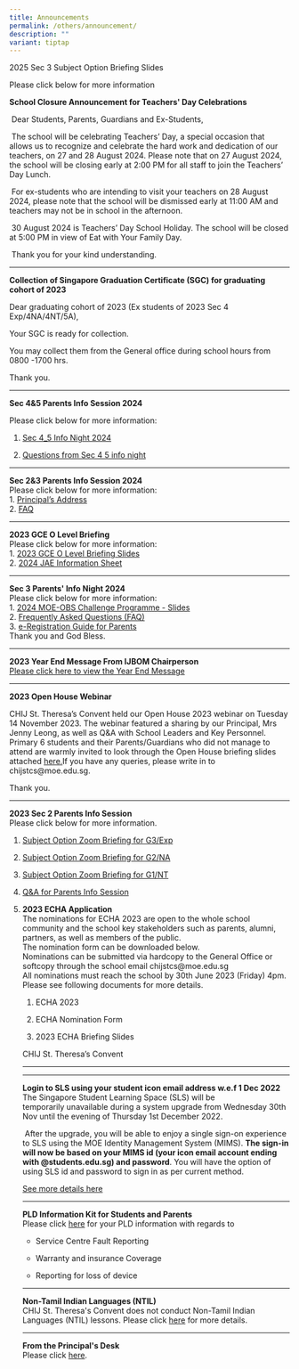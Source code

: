 ```yaml
---
title: Announcements
permalink: /others/announcement/
description: ""
variant: tiptap
---
```

<p>2025 Sec 3 Subject Option Briefing Slides</p>
<p>Please click below for more information</p>
<p></p>
<p><strong>School Closure Announcement for Teachers' Day Celebrations</strong>
</p>
<p>&nbsp;Dear Students, Parents, Guardians and Ex-Students,</p>
<p>&nbsp;The school will be celebrating Teachers’ Day, a special occasion
that allows us to recognize and celebrate the hard work and dedication
of our teachers, on 27 and 28 August 2024. Please note that on 27 August
2024, the school will be closing early at 2:00 PM for all staff to join
the Teachers’ Day Lunch.</p>
<p>&nbsp;For ex-students who are intending to visit your teachers on 28 August
2024, please note that the school will be dismissed early at 11:00 AM and
teachers may not be in school in the afternoon.</p>
<p>&nbsp;30 August 2024 is Teachers’ Day School Holiday. The school will
be closed at 5:00 PM in view of Eat with Your Family Day.</p>
<p>&nbsp;Thank you for your kind understanding.</p>
<hr>
<p><strong>Collection of Singapore Graduation Certificate (SGC) for graduating cohort of 2023</strong>
</p>
<p>Dear graduating cohort of 2023 (Ex students of 2023 Sec 4 Exp/4NA/4NT/5A),</p>
<p>Your SGC is ready for collection.</p>
<p>You may collect them from the General office during school hours from
0800 -1700 hrs.</p>
<p>Thank you.</p>
<p></p>
<hr>
<p><strong>Sec 4&amp;5 Parents Info Session 2024</strong>
</p>
<p>Please click below for more information:</p>
<ol data-tight="true" class="tight">
<li>
<p><a href="/files/Sec_4___5_STC_Info_Night_2024.pdf" rel="noopener noreferrer nofollow" target="_blank">Sec 4_5 Info Night 2024</a>
</p>
</li>
<li>
<p><a href="/files/Questions_from_Sec_4_and_5_Parent_Info_Night.pdf" rel="noopener noreferrer nofollow" target="_blank">Questions from Sec 4 5 info night</a>
</p>
</li>
</ol>
<hr>
<p></p>
<p><strong>Sec 2&amp;3 Parents Info Session 2024</strong> 
<br>Please click below for more information:
<br>1. <a href="/files/Uploaded_1__Sec_2__3_Info_Night__Main__updated.pdf" rel="noopener noreferrer nofollow" target="_blank">Principal’s Address</a> 
<br>2. <a href="/files/FAQs_from_Sec_2.pdf" rel="noopener noreferrer nofollow" target="_blank">FAQ</a> 
<br>
</p>
<hr>
<p><strong>2023 GCE O Level Briefing </strong>
<br>Please click below for more information:
<br>1. <a href="/files/2023_O_Level_Briefing_Slides_for_Students.pdf" rel="noopener noreferrer nofollow" target="_blank">2023 GCE O Level Briefing Slides</a> 
<br>2. <a href="/files/2024_JAE_Information_Sheet.pdf" rel="noopener noreferrer nofollow" target="_blank">2024 JAE Information Sheet</a>
</p>
<hr>
<p><strong>Sec 3 Parents' Info Night 2024 </strong>
<br>Please click below for more information:
<br>1. <a href="/files/2024_MOE_OBS_Parent_Brief_Slides_10_Jan.pdf" rel="noopener noreferrer nofollow" target="_blank">2024 MOE-OBS Challenge Programme - Slides</a> 
<br>2. <a href="/files/FAQ_for_Parents__5D4N_2024_MOE_OBS_.pdf" rel="noopener noreferrer nofollow" target="_blank">Frequently Asked Questions (FAQ)</a> 
<br>3. <a href="/files/eReg_Guide_for_Parents__5D4N_2024_MOC_.pdf" rel="noopener noreferrer nofollow" target="_blank">e-Registration Guide for Parents </a>
<br>Thank you and God Bless.</p>
<hr>
<p><strong>2023 Year End Message From IJBOM Chairperson</strong> 
<br><a href="/files/2023_Year_End_Message_from_IJBOM_Chairperson.pdf" rel="noopener noreferrer nofollow" target="_blank">Please click here to view the Year End Message</a>
</p>
<hr>
<p><strong>2023 Open House Webinar</strong>
</p>
<p>CHIJ St. Theresa’s Convent held our Open House 2023 webinar on Tuesday
14 November 2023. The webinar featured a sharing by our Principal, Mrs
Jenny Leong, as well as Q&amp;A with School Leaders and Key Personnel.
<br>Primary 6 students and their Parents/Guardians who did not manage to attend
are warmly invited to look through the Open House briefing slides attached
<a href="/files/2023_Open_House_For_Sharing.pdf" rel="noopener noreferrer nofollow" target="_blank">here.</a>If you have any queries, please write in to chijstcs@moe.edu.sg.</p>
<p>Thank you.</p>
<p></p>
<hr>
<p></p>
<p><strong>2023 Sec 2 Parents Info Session</strong> 
<br>Please click below for more information.</p>
<p></p>
<ol>
<li>
<p><a href="https://drive.google.com/file/d/1pOxVSk79rqPET87ASBL5rwPpb9j-S6O3/view?usp=sharing](https://drive.google.com/file/d/1pOxVSk79rqPET87ASBL5rwPpb9j-S6O3/view?usp=sharing)" rel="noopener noreferrer nofollow" target="_blank">Subject Option Zoom Briefing for G3/Exp</a>
</p>
</li>
<li>
<p><a href="https://drive.google.com/file/d/1BeSevSOEi5b2c0CK6JVUH5Rym7EFW1Mm/view?usp=sharing" rel="noopener noreferrer nofollow" target="_blank">Subject Option Zoom Briefing for G2/NA</a>
</p>
</li>
<li>
<p><a href="https://drive.google.com/file/d/1FyKl4g1YT9g-eZ-pjKxwWWlFX9sbfDC4/view?usp=sharing" rel="noopener noreferrer nofollow" target="_blank">Subject Option Zoom Briefing for G1/NT</a>
</p>
</li>
<li>
<p><a href="https://drive.google.com/file/d/1cmmPsIWJs5jsUNVs3P9sIj_UuoUaUDZY/view?usp=sharing" rel="noopener noreferrer nofollow" target="_blank">Q&amp;A for Parents Info Session</a>
</p>
</li>
<li>
<p><strong>2023 ECHA Application</strong> 
<br>The nominations for ECHA 2023 are open to the whole school community and
the school key stakeholders such as parents, alumni, partners, as well
as members of the public.
<br>The nomination form can be downloaded below.
<br>Nominations can be submitted via hardcopy to the General Office or softcopy
through the school email chijstcs@moe.edu.sg
<br>All nominations must reach the school by 30th June 2023 (Friday) 4pm.
<br>Please see following documents for more details.</p>
<ol data-tight="true" class="tight">
<li>
<p>ECHA 2023</p>
</li>
<li>
<p>ECHA Nomination Form</p>
</li>
<li>
<p>2023 ECHA Briefing Slides</p>
</li>
</ol>
<p>CHIJ St. Theresa’s Convent</p>
<hr>
<hr>
<p><strong>Login to SLS using your student icon email address w.e.f 1 Dec 2022</strong> 
<br>The Singapore Student Learning Space (SLS) will be temporarily&nbsp;unavailable&nbsp;during
a system upgrade from Wednesday 30th Nov until the evening of Thursday
1st December 2022.</p>
<p>&nbsp;After the upgrade, you will be able to enjoy a single sign-on experience
to SLS using the MOE Identity Management System (MIMS).&nbsp;<strong>The sign-in will now be based on your MIMS id (your icon email account ending with @students.edu.sg) and password</strong>.
You will have the option of using SLS id and password to sign in as per
current method.</p>
<p><a href="/files/ForStudentsParentsupdated%202%20Nov.pdf" rel="noopener noreferrer nofollow" target="_blank">See more details here</a>
</p>
<hr>
<p><strong>PLD Information Kit for Students and Parents</strong> 
<br>Please click&nbsp;<a href="/files/Student%20Device%20Information%20Kit_CHIJ%20STC.pdf" rel="noopener noreferrer nofollow" target="_blank">here</a>&nbsp;for
your PLD information with regards to</p>
<ul data-tight="true" class="tight">
<li>
<p>Service Centre Fault Reporting</p>
</li>
<li>
<p>Warranty and insurance Coverage</p>
</li>
<li>
<p>Reporting for loss of device</p>
</li>
</ul>
<hr>
<p><strong>Non-Tamil Indian Languages (NTIL)</strong> 
<br>CHIJ St. Theresa's Convent does not conduct Non-Tamil Indian Languages
(NTIL) lessons. Please click&nbsp;<a href="/others/announcement/non-tamil-indian-languages-ntil" rel="noopener noreferrer nofollow" target="_blank">here</a>&nbsp;for
more details.</p>
<hr>
<p><strong>From the Principal's Desk</strong> 
<br>Please click&nbsp;<a href="/others/announcement/from-the-principals-desk" rel="noopener noreferrer nofollow" target="_blank">here</a>.</p>
<p></p>
</li>
</ol>
<p></p>